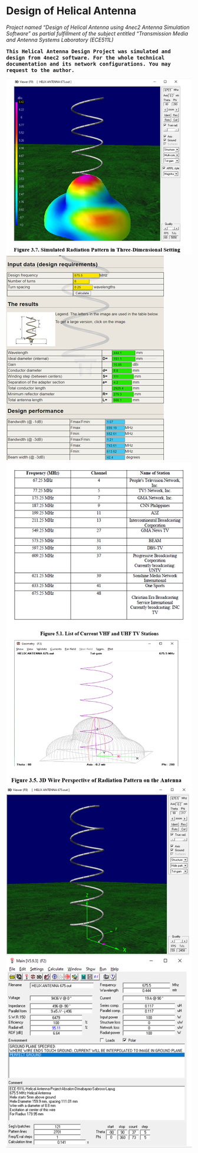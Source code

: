 # <b>Design of Helical Antenna</b>
<i>Project named “Design of Helical Antenna using 4nec2 Antenna Simulation Software” as partial fulfillment of the subject entitled “Transmission Media and Antenna Systems Laboratory (ECE511L)</i>

<b><tt>This Helical Antenna Design Project was simulated and design from 4nec2 software. For the whole technical documentation and its network configurations. You may request to the author.</tt></b>

![Cover Github](https://github.com/brianxfury/Helical-Antenna-Design/blob/brianxfury-main-branch/Antenna%204.PNG)
![Cover Github](https://github.com/brianxfury/Helical-Antenna-Design/blob/brianxfury-main-branch/Antenna%201.PNG)
![Cover Github](https://github.com/brianxfury/Helical-Antenna-Design/blob/brianxfury-main-branch/Antenna%206.PNG)
![Cover Github](https://github.com/brianxfury/Helical-Antenna-Design/blob/brianxfury-main-branch/Antenna%203.PNG)
![Cover Github](https://github.com/brianxfury/Helical-Antenna-Design/blob/brianxfury-main-branch/Antenna%202.PNG)
![Cover Github](https://github.com/brianxfury/Helical-Antenna-Design/blob/brianxfury-main-branch/Antenna%205.PNG)
